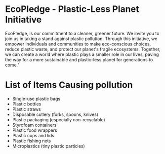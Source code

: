 # EcoPledge - Plastic-Less Planet Initiative 

EcoPledge, is our commitment to a cleaner, greener future. We invite you to join us in taking a stand against plastic pollution. Through this initiative, we empower individuals and communities to make eco-conscious choices, reduce plastic waste, and protect our planet's fragile ecosystems. Together, we can create a world where plastic plays a smaller role in our lives, paving the way for a more sustainable and plastic-less planet for generations to come."

# List of Items Causing pollution

* Single-use plastic bags
* Plastic bottles
* Plastic straws
* Disposable cutlery (forks, spoons, knives)
* Plastic packaging (especially non-recyclable)
* Styrofoam containers
* Plastic food wrappers
* Plastic cups and lids
* Plastic fishing nets
* Microplastics (tiny plastic particles)
